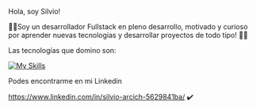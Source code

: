 Hola, soy Silvio!

:100::raised_hands:Soy un desarrollador Fullstack en pleno desarrollo, motivado y curioso por aprender nuevas tecnologías y desarrollar proyectos de todo tipo! :100::raised_hands:

Las tecnologías que domino son:

[![My Skills](https://skillicons.dev/icons?i=js,html,css,bootstrap,mysql,php,laravel,jquery)](https://skillicons.dev)

Podes encontrarme en mi Linkedin

https://www.linkedin.com/in/silvio-arcich-5629841ba/ :heavy_check_mark:

